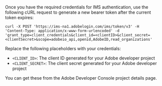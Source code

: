 Once you have the required credentials for IMS authentication, use the following cURL request to generate a new bearer token after the current token expires:

```curl
curl -X POST 'https://ims-na1.adobelogin.com/ims/token/v3' -H 'Content-Type: application/x-www-form-urlencoded' -d 'grant_type=client_credentials&client_id=<clientID>&client_secret=<clientSecret>&scope=adobeio_api,openid,AdobeID,read_organizations'
```

Replace the following placeholders with your credentials:

- `<CLIENT_ID>`: The client ID generated for your Adobe developer project
- `<CLIENT_SECRET>`: The client secret generated for your Adobe developer project

You can get these from the Adobe Developer Console project details page.
